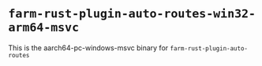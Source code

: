 # `farm-rust-plugin-auto-routes-win32-arm64-msvc`

This is the aarch64-pc-windows-msvc binary for `farm-rust-plugin-auto-routes`
